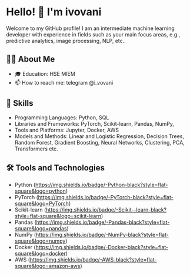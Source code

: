 # Hello! 👋 I'm ivovani

Welcome to my GitHub profile! I am an intermediate machine learning developer with experience in fields such as your main focus areas, e.g., predictive analytics, image processing, NLP, etc..

## 👨‍💻 About Me

- 🎓 Education: HSE MIEM
- 📫 How to reach me: telegram @i_vovani

## 🚀 Skills

- Programming Languages: Python, SQL
- Libraries and Frameworks: PyTorch, Scikit-learn, Pandas, NumPy, 
- Tools and Platforms: Jupyter, Docker, AWS
- Models and Methods: Linear and Logistic Regression, Decision Trees, Random Forest, Gradient Boosting, Neural Networks, Clustering, PCA, Transformers etc.

## 🛠️ Tools and Technologies

- Python (https://img.shields.io/badge/-Python-black?style=flat-square&logo=python)
- PyTorch (https://img.shields.io/badge/-PyTorch-black?style=flat-square&logo=PyTorch)
- Scikit-learn (https://img.shields.io/badge/-Scikit--learn-black?style=flat-square&logo=scikit-learn)
- Pandas (https://img.shields.io/badge/-Pandas-black?style=flat-square&logo=pandas)
- NumPy (https://img.shields.io/badge/-NumPy-black?style=flat-square&logo=numpy)
- Docker (https://img.shields.io/badge/-Docker-black?style=flat-square&logo=docker)
- AWS (https://img.shields.io/badge/-AWS-black?style=flat-square&logo=amazon-aws)
